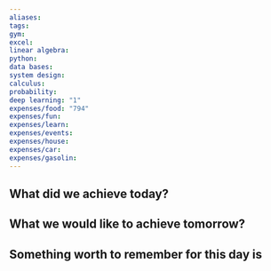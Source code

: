 ```yaml
---
aliases: 
tags: 
gym: 
excel: 
linear algebra: 
python: 
data bases: 
system design: 
calculus: 
probability: 
deep learning: "1"
expenses/food: "794"
expenses/fun: 
expenses/learn: 
expenses/events: 
expenses/house: 
expenses/car: 
expenses/gasolin:
---
```

## What did we achieve today?



## What we would like to achieve tomorrow?



## Something worth to remember for this day is
